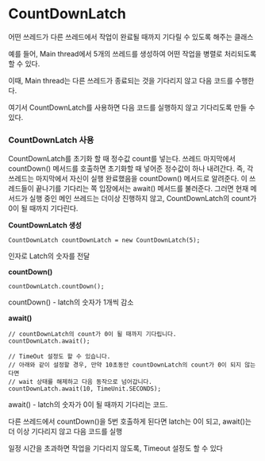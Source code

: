 # CountDownLatch

 어떤 쓰레드가 다른 쓰레드에서 작업이 완료될 때까지 기다릴 수 있도록 해주는 클래스

 

예를 들어, Main thread에서 5개의 쓰레드를 생성하여 어떤 작업을 병렬로 처리되도록 할 수 있다.

이때, Main thread는 다른 쓰레드가 종료되는 것을 기다리지 않고 다음 코드를 수행한다.

여기서 CountDownLatch를 사용하면 다음 코드를 실행하지 않고 기다리도록 만들 수 있다.

 

### CountDownLatch 사용

CountDownLatch를 초기화 할 때 정수값 count를 넣는다. 쓰레드 마지막에서 countDown() 메서드를 호출하면 초기화할 때 넣어준 정수값이 하나 내려간다. 즉, 각 쓰레드는 마지막에서 자신이 실행 완료했음을 countDown() 메서드로 알려준다. 이 쓰레드들이 끝나기를 기다리는 쪽 입장에서는 await() 메서드를 불러준다. 그러면 현재 메서드가 실행 중인 메인 쓰레드는 더이상 진행하지 않고, CountDownLatch의 count가 0이 될 때까지 기다린다. 

 

**CountDownLatch 생성**

```
CountDownLatch countDownLatch = new CountDownLatch(5);
```

인자로 Latch의 숫자를 전달



**countDown()**

```
countDownLatch.countDown();
```

countDown() - latch의 숫자가 1개씩 감소



**await()** 

```
// countDownLatch의 count가 0이 될 때까지 기다립니다. 
countDownLatch.await();

// TimeOut 설정도 할 수 있습니다.
// 아래와 같이 설정할 경우, 만약 10초동안 countDownLatch의 count가 0이 되지 않는다면
// wait 상태를 해제하고 다음 동작으로 넘어갑니다.
countDownLatch.await(10, TimeUnit.SECONDS);
```

await() - latch의 숫자가 0이 될 때까지 기다리는 코드. 

다른 쓰레드에서 countDown()을 5번 호출하게 된다면 latch는 0이 되고, await()는 더 이상 기다리지 않고 다음 코드를 실행

일정 시간을 초과하면 작업을 기다리지 않도록, Timeout 설정도 할 수 있다
